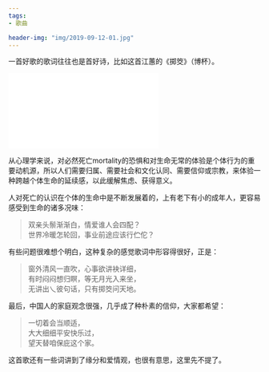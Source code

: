 ```yaml
---  
tags:  
- 歌曲  

header-img: "img/2019-09-12-01.jpg"  
---  
```

一首好歌的歌词往往也是首好诗，比如这首江蕙的《掷筊》（博杯）。  

<iframe src="//player.bilibili.com/player.html?aid=8631754&bvid=BV1zx41127fo&cid=14215494&page=1" scrolling="no" border="0" frameborder="no" framespacing="0" allowfullscreen="true"> </iframe>  

从心理学来说，对必然死亡mortality的恐惧和对生命无常的体验是个体行为的重要动机源，所以人们需要归属、需要社会和文化认同、需要信仰或宗教，来体验一种跨越个体生命的延续感，以此缓解焦虑、获得意义。  

人对死亡的认识在个体的生命中是不断发展着的，上有老下有小的成年人，更容易感受到生命的诸多况味：  
> 双亲头鬃渐渐白，情爱谁人会四配？  
> 世界冷暖怎轮回，事业前途应该行伫佗？  

有些问题很难想个明白，这种复杂的感觉歌词中形容得很好，正是：  
> 窗外清风一直吹，心事欲讲袂详细，  
> 有时闷闷想归瞑，等无月光入来坐，  
> 无讲出乀彼句话，只有掷筊问天地。  

最后，中国人的家庭观念很强，几乎成了种朴素的信仰，大家都希望：  
> 一切着会当顺适，  
> 大大细细平安快乐过，  
> 望天替咱保庇这个家。  

这首歌还有一些词讲到了缘分和爱情观，也很有意思，这里先不提了。  